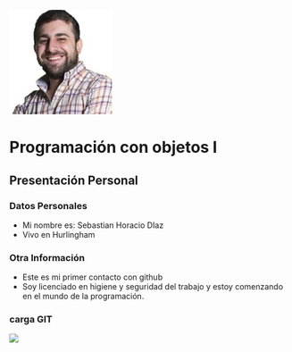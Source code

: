 ![Logo UNAHUR](./Foto.jpg)

# Programación con objetos I
## Presentación Personal

### Datos Personales
- Mi nombre es: Sebastian Horacio DIaz
- Vivo en Hurlingham


### Otra Información
- Este es mi primer contacto con github
- Soy licenciado en higiene y seguridad del trabajo y estoy comenzando en el mundo de la programación.

### carga GIT

<img src="./gif.gif" width=400 />
